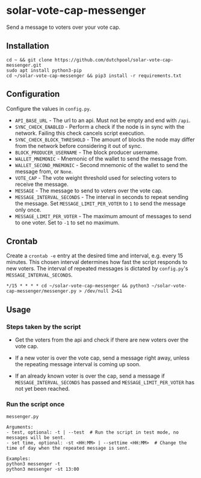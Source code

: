 # solar-vote-cap-messenger

Send a message to voters over your vote cap.

## Installation

```
cd ~ && git clone https://github.com/dutchpool/solar-vote-cap-messenger.git
sudo apt install python3-pip
cd ~/solar-vote-cap-messenger && pip3 install -r requirements.txt
```

## Configuration

Configure the values in `config.py`.

- `API_BASE_URL` - The url to an api. Must not be empty and end with `/api`.
- `SYNC_CHECK_ENABLED` - Perform a check if the node is in sync with the network. Failing this check cancels script execution.
- `SYNC_CHECK_BLOCK_THRESHOLD` - The amount of blocks the node may differ from the network before considering it out of sync.
- `BLOCK_PRODUCER_USERNAME` - The block producer username.
- `WALLET_MNEMONIC` - Mnemonic of the wallet to send the message from.
- `WALLET_SECOND_MNEMONIC` - Second mnemonic of the wallet to send the message from, or `None`.
- `VOTE_CAP` - The vote weight threshold used for selecting voters to receive the message.
- `MESSAGE` - The message to send to voters over the vote cap.
- `MESSAGE_INTERVAL_SECONDS` - The interval in seconds to repeat sending the message. Set `MESSAGE_LIMIT_PER_VOTER` to `1` to send the message only once.
- `MESSAGE_LIMIT_PER_VOTER` - The maximum amount of messages to send to one voter. Set to `-1` to set no maximum.

## Crontab

Create a `crontab -e` entry at the desired time and interval, e.g. every 15 minutes. This chosen interval determines how fast the script responds to new voters. The interval of repeated messages is dictated by `config.py`'s `MESSAGE_INTERVAL_SECONDS`.

```
*/15 * * * * cd ~/solar-vote-cap-messenger && python3 ~/solar-vote-cap-messenger/messenger.py > /dev/null 2>&1
```

## Usage

### Steps taken by the script

- Get the voters from the api and check if there are new voters over the vote cap.

- If a new voter is over the vote cap, send a message right away, unless the repeating message interval is coming up soon.

- If an already known voter is over the cap, send a message if `MESSAGE_INTERVAL_SECONDS` has passed and `MESSAGE_LIMIT_PER_VOTER` has not yet been reached.

### Run the script once

```
messenger.py

Arguments:
- test, optional: -t | --test  # Run the script in test mode, no messages will be sent.
- set time, optional: -st <HH:MM> | --settime <HH:MM>  # Change the time of day when the repeated message is sent.

Examples:
python3 messenger -t
python3 messenger -st 13:00
```
